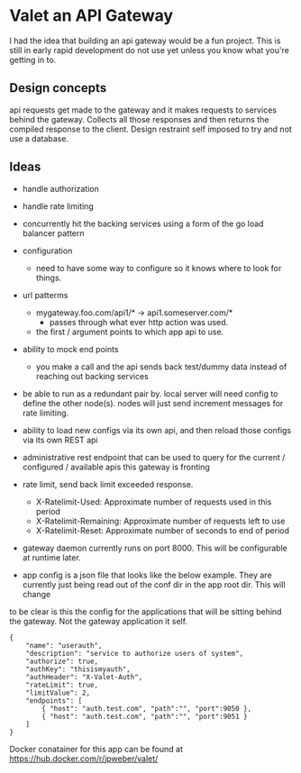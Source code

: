 # Valet an API Gateway

I had the idea that building an api gateway would be a fun project. This is still in early rapid development do not use yet unless you know what you're getting in to. 

## Design concepts
api requests get made to the gateway and it makes requests to services behind the gateway. Collects all those responses and then returns the compiled response to the client. Design restraint self imposed to try and not use a database.


## Ideas
- handle authorization
- handle rate limiting
- concurrently hit the backing services using a form of the go load balancer pattern
- configuration
    - need to have some way to configure so it knows where to look for things.
- url patterms
    -  mygateway.foo.com/api1/* -> api1.someserver.com/*
        -  passes through what ever http action was used.
    -  the first  / argument points to which app api to use.

- ability to mock end points
    - you make a call and the api sends back test/dummy data instead of reaching out backing services

- be able to run as a redundant pair by. local server will need config to define the other node(s).
nodes will just send increment messages for rate limiting. 

- ability to load new configs via its own api, and then reload those configs via its own REST api

- administrative rest endpoint that can be used to query for the current / configured / available apis this gateway is fronting

- rate limit, send back limit exceeded response.
    - X-Ratelimit-Used: Approximate number of requests used in this period
    - X-Ratelimit-Remaining: Approximate number of requests left to use
    - X-Ratelimit-Reset: Approximate number of seconds to end of period

- gateway daemon currently runs on port 8000. This will be configurable at runtime later. 

- app config is a json file that looks like the below example. They are currently just being read out of the conf dir in the app root dir. This will change

to be clear is this the config for the applications that will be sitting behind the gateway. Not the gateway application it self. 
```
{
    "name": "userauth",
    "description": "service to authorize users of system",
    "authorize": true,
    "authKey": "thisismyauth",
    "authHeader": "X-Valet-Auth",
    "rateLimit": true,
    "limitValue": 2,
    "endpoints": [
        { "host": "auth.test.com", "path":"", "port":9050 },
        { "host": "auth.test.com", "path":"", "port":9051 }
    ]
}
``` 

Docker conatainer for this app can be found at https://hub.docker.com/r/jpweber/valet/
